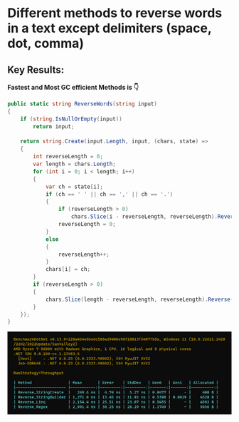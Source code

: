 # Different methods to reverse words in a text except delimiters (space, dot, comma)

## Key Results: 
**Fastest and Most GC efficient Methods is 👇**

```cs
public static string ReverseWords(string input)
{
    if (string.IsNullOrEmpty(input))
        return input;

    return string.Create(input.Length, input, (chars, state) =>
    {
        int reverseLength = 0;
        var length = chars.Length;
        for (int i = 0; i < length; i++)
        {
            var ch = state[i];
            if (ch == ' ' || ch == ',' || ch == '.')
            {
                if (reverseLength > 0)
                    chars.Slice(i - reverseLength, reverseLength).Reverse();
                reverseLength = 0;
            }
            else
            {
                reverseLength++;
            }
            chars[i] = ch;
        }
        if (reverseLength > 0)
        {
            chars.Slice(length - reverseLength, reverseLength).Reverse();
        }
    });
}
```

![Benchmark](Benchmark.png)